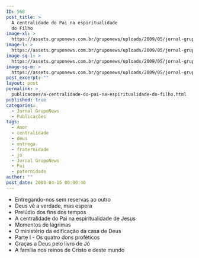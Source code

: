 ```yaml
---
ID: 568
post_title: >
  A centralidade do Pai na espiritualidade
  do Filho
image-xl: >
  https://assets.gruponews.com.br/gruponews/uploads/2009/05/jornal-gruponews-marco-abril-2009.jpg
image-l: >
  https://assets.gruponews.com.br/gruponews/uploads/2009/05/jornal-gruponews-marco-abril-2009-960x720.jpg
image-sq-l: >
  https://assets.gruponews.com.br/gruponews/uploads/2009/05/jornal-gruponews-marco-abril-2009.jpg
image-sq-m: >
  https://assets.gruponews.com.br/gruponews/uploads/2009/05/jornal-gruponews-marco-abril-2009-720x720.jpg
post_excerpt: ""
layout: post
permalink: >
  publicacoes/a-centralidade-do-pai-na-espiritualidade-do-filho.html
published: true
categories:
  - Jornal GrupoNews
  - Publicações
tags:
  - Amor
  - centralidade
  - deus
  - entrega
  - fraternidade
  - jó
  - Jornal GrupoNews
  - Pai
  - paternidade
author: ""
post_date: 2008-04-15 00:00:40
---
```

<ul>
	<li>Entregando-nos sem reservas ao outro</li>
	<li>Deus vê a verdade, mas espera</li>
	<li>Prelúdio dos fins dos tempos</li>
	<li>A centralidade do Pai na espiritualidade de Jesus</li>
	<li>Momentos de lágrimas</li>
	<li>O ministério da edificação da casa de Deus</li>
	<li>Parte I - Os quatro dons proféticos</li>
	<li>Graças a Deus pelo livro de Jó</li>
	<li>A família nos reinos de Cristo e deste mundo</li>
</ul>